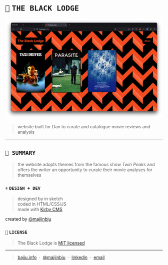 # `🎥` `THE BLACK LODGE`

![The Black Lodge – Landing Page](assets/readme/banner.png)

> website built for Dan to curate and catalogue movie reviews and analysis
---

## `🍿 SUMMARY`
> the website adopts themes from the famous show *Twin Peaks* and offers  the writer an opportunity to curate their movie analyses for themselves

### `⚜️` `DESIGN + DEV`
> designed by in sketch<br>
> coded in HTML/CSS/JS<br>
> made with [Kirby CMS](https://getkirby.com/)<br>

created by [@majiinbju](https://github.com/majiinbju)

### `🪪` `LICENSE`
> The Black Lodge is [MIT licensed](https://github.com/majiinbju/joga/blob/main/LICENSE)
---
> [bajju.info](https://www.bajju.info) &nbsp;&middot;&nbsp;
> [@majiinbju](https://github.com/majiinbju) &nbsp;&middot;&nbsp;
> [linkedin](https://www.linkedin.com/in/vivek-bajaj-4a8035152/) &nbsp;&middot;&nbsp;
> [email](mailto:hi@vivekbajaj.design)
